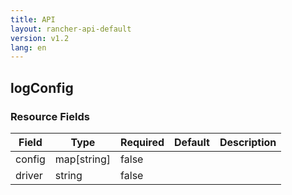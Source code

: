 ```yaml
---
title: API
layout: rancher-api-default
version: v1.2
lang: en
---
```


## logConfig





### Resource Fields

Field | Type | Required | Default | Description
---|---|---|---|---
config | map[string] | false |  | 
driver | string | false |  | 

